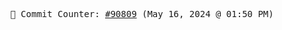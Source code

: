 <p align="center">
    <samp>
        📮 Commit Counter: <a href="https://github.com/Javascript-void0/Javascript-void0/commits/main">#90809</a> (May 16, 2024 @ 01:50 PM)
    </samp>
</p>
